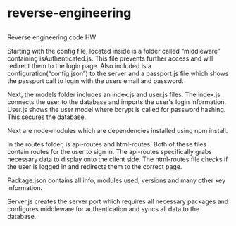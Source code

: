 # reverse-engineering

##
Reverse engineering code HW

Starting with the config file, located inside is a folder called “middleware” containing isAuthenticated.js. This file prevents further access and will redirect them to the login page. 
Also included is a configuration(“config.json”) to the server and a passport.js file which shows the passport call to login with the users email and password. 

Next, the models folder includes an index.js and user.js files. The index.js connects the user to the database and imports the user's login information. User.js shows the user model where bcrypt is called for password hashing. This secures the database.

Next are node-modules which are dependencies installed using npm install.

In the routes folder, is api-routes and html-routes. Both of these files contain routes for the user to sign in. The api-routes specifically grabs necessary data to display onto the client side. The html-routes file checks if the user is logged in and redirects them to the correct page.

Package.json contains all info, modules used, versions and many other key information.

Server.js creates the server port which requires all necessary packages and configures middleware for authentication and syncs all data to the database. 
